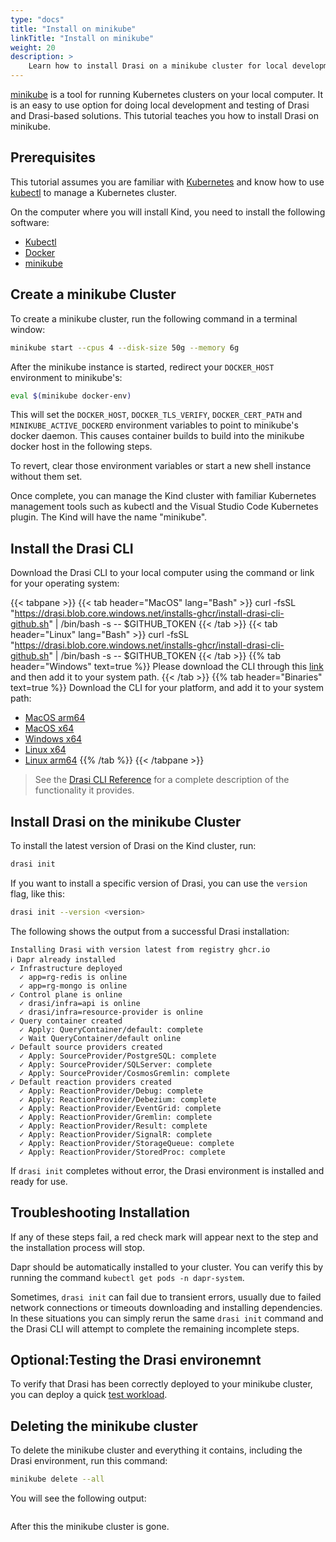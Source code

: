 ```yaml
---
type: "docs"
title: "Install on minikube"
linkTitle: "Install on minikube"
weight: 20
description: >
    Learn how to install Drasi on a minikube cluster for local development and testing
---
```


[minikube](https://minikube.sigs.k8s.io/) is a tool for running Kubernetes clusters on your local computer. It is an easy to use option for doing local development and testing of Drasi and Drasi-based solutions. This tutorial teaches you how to install Drasi on minikube.

## Prerequisites
This tutorial assumes you are familiar with [Kubernetes](https://kubernetes.io/) and know how to use [kubectl](https://kubernetes.io/docs/tasks/tools/#kubectl) to manage a Kubernetes cluster.

On the computer where you will install Kind, you need to install the following software:
- [Kubectl](https://kubernetes.io/docs/tasks/tools/#kubectl)
- [Docker](https://www.docker.com/)
- [minikube](https://minikube.sigs.k8s.io/docs/start/)

## Create a minikube Cluster
To create a minikube cluster, run the following command in a terminal window: 

```bash
minikube start --cpus 4 --disk-size 50g --memory 6g
```

After the minikube instance is started, redirect your `DOCKER_HOST` environment to minikube's:

```bash
eval $(minikube docker-env)
```

This will set the `DOCKER_HOST`, `DOCKER_TLS_VERIFY`, `DOCKER_CERT_PATH` and `MINIKUBE_ACTIVE_DOCKERD` environment variables to point to minikube's docker daemon.  This causes container builds to build into the minikube docker host in the following steps.  

To revert, clear those environment variables or start a new shell instance without them set.

Once complete, you can manage the Kind cluster with familiar Kubernetes management tools such as kubectl and the Visual Studio Code Kubernetes plugin. The Kind will have the name "minikube".

## Install the Drasi CLI
Download the Drasi CLI to your local computer using the command or link for your operating system:

{{< tabpane >}}
{{< tab header="MacOS" lang="Bash" >}}
curl -fsSL "https://drasi.blob.core.windows.net/installs-ghcr/install-drasi-cli-github.sh" | /bin/bash -s -- $GITHUB_TOKEN
{{< /tab >}}
{{< tab header="Linux" lang="Bash" >}}
curl -fsSL "https://drasi.blob.core.windows.net/installs-ghcr/install-drasi-cli-github.sh" | /bin/bash -s -- $GITHUB_TOKEN
{{< /tab >}}
{{% tab header="Windows" text=true %}}
Please download the CLI through this [link](https://github.com/project-drasi/drasi-platform/releases/download/v0.1.0/drasi-windows-x64.exe) and then add it to your system path.
{{< /tab >}}
{{% tab header="Binaries" text=true %}}
Download the CLI for your platform, and add it to your system path:
- [MacOS arm64](https://github.com/project-drasi/drasi-platform/releases/download/v0.1.0/drasi-darwin-arm64)
- [MacOS x64](https://github.com/project-drasi/drasi-platform/releases/download/v0.1.0/drasi-darwin-x64)
- [Windows x64](https://github.com/project-drasi/drasi-platform/releases/download/v0.1.0/drasi-windows-x64.exe)
- [Linux x64](https://github.com/project-drasi/drasi-platform/releases/download/v0.1.0/drasi-linux-x64)
- [Linux arm64](https://github.com/project-drasi/drasi-platform/releases/download/v0.1.0/drasi-linux-arm64)
{{% /tab %}}
{{< /tabpane >}}

> See the [Drasi CLI Reference](/reference/command-line-interface/) for a complete description of the functionality it provides.

## Install Drasi on the minikube Cluster
To install the latest version of Drasi on the Kind cluster, run:

```bash
drasi init
```

If you want to install a specific version of Drasi, you can use the `version` flag, like this:

```bash
drasi init --version <version>
```

The following shows the output from a successful Drasi installation:

```
Installing Drasi with version latest from registry ghcr.io
ℹ Dapr already installed
✓ Infrastructure deployed
  ✓ app=rg-redis is online
  ✓ app=rg-mongo is online
✓ Control plane is online
  ✓ drasi/infra=api is online
  ✓ drasi/infra=resource-provider is online
✓ Query container created
  ✓ Apply: QueryContainer/default: complete
  ✓ Wait QueryContainer/default online
✓ Default source providers created
  ✓ Apply: SourceProvider/PostgreSQL: complete
  ✓ Apply: SourceProvider/SQLServer: complete
  ✓ Apply: SourceProvider/CosmosGremlin: complete
✓ Default reaction providers created
  ✓ Apply: ReactionProvider/Debug: complete
  ✓ Apply: ReactionProvider/Debezium: complete
  ✓ Apply: ReactionProvider/EventGrid: complete
  ✓ Apply: ReactionProvider/Gremlin: complete
  ✓ Apply: ReactionProvider/Result: complete
  ✓ Apply: ReactionProvider/SignalR: complete
  ✓ Apply: ReactionProvider/StorageQueue: complete
  ✓ Apply: ReactionProvider/StoredProc: complete
```

If `drasi init` completes without error, the Drasi environment is installed and ready for use.

## Troubleshooting Installation
If any of these steps fail, a red check mark will appear next to the step and the installation process will stop. 

Dapr should be automatically installed to your cluster. You can verify this by running the command `kubectl get pods -n dapr-system`. 

Sometimes, `drasi init` can fail due to transient errors, usually due to failed network connections or timeouts downloading and installing dependencies. In these situations you can simply rerun the same `drasi init` command and the Drasi CLI will attempt to complete the remaining incomplete steps.

## Optional:Testing the Drasi environemnt
To verify that Drasi has been correctly deployed to your minikube cluster, you can deploy a quick [test workload](/how-to-guides/installation/test-installation.md).

## Deleting the minikube cluster
To delete the minikube cluster and everything it contains, including the Drasi environment, run this command:

```bash
minikube delete --all
```

You will see the following output:

```

```

After this the minikube cluster is gone.